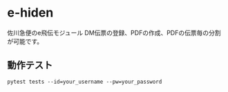 # e-hiden

佐川急便のe飛伝モジュール
DM伝票の登録、PDFの作成、PDFの伝票毎の分割が可能です。

## 動作テスト

```shell
pytest tests --id=your_username --pw=your_password
```
